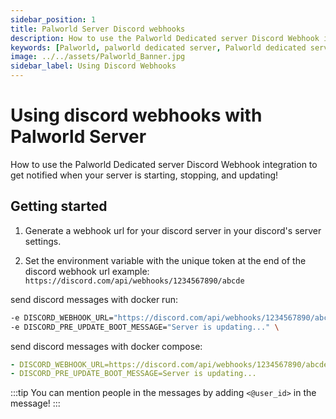 ```yaml
---
sidebar_position: 1
title: Palworld Server Discord webhooks
description: How to use the Palworld Dedicated server Discord Webhook integration to get notified when your server is starting, stopping, and updating!
keywords: [Palworld, palworld dedicated server, Palworld dedicated server Discord Webhooks, Palworld Discord Webhooks]
image: ../../assets/Palworld_Banner.jpg
sidebar_label: Using Discord Webhooks
---
```

<!-- markdownlint-disable-next-line -->
# Using discord webhooks with Palworld Server

How to use the Palworld Dedicated server Discord Webhook integration to
get notified when your server is starting, stopping, and updating!

## Getting started

1. Generate a webhook url for your discord server in your discord's server settings.

2. Set the environment variable with the unique token at the end of the discord webhook url example: `https://discord.com/api/webhooks/1234567890/abcde`

send discord messages with docker run:

```sh
-e DISCORD_WEBHOOK_URL="https://discord.com/api/webhooks/1234567890/abcde" \
-e DISCORD_PRE_UPDATE_BOOT_MESSAGE="Server is updating..." \
```

send discord messages with docker compose:

```yaml
- DISCORD_WEBHOOK_URL=https://discord.com/api/webhooks/1234567890/abcde
- DISCORD_PRE_UPDATE_BOOT_MESSAGE=Server is updating...
```

:::tip
You can mention people in the messages by adding `<@user_id>` in the message!
:::
